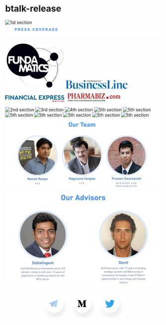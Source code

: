 # btalk-release

![1st section](/images/nhct.io_01.png)
![1st section](/images/nhct.io_pressRelease.png)
<!--p align="center">
  <a href="http://www.fundamatics.net/the-nanohealth-story-a-new-way-to-look-at-your-health/"><img src="/images/fundamatics.png"></a> 
  <a href="https://www.thehindubusinessline.com/news/national/nanohealth-gvk-bio-to-take-healthcare-to-slum-dwellers/article23111584.ece"> <img style="margin:50px 20px" src="/images/businessLines.png"></a> 
  <a href="https://www.financialexpress.com/industry/nanohealths-doc-in-a-bag-breaks-economic-barriers/108240/"><img style="margin:50px 20px" src="/images/financialexpress.png"></a>
  <a href="http://www.pharmabiz.com/NewsDetails.aspx?aid=84336&sid=1"><img style="margin:50px 20px" src="/images/pharmabiz(1).jpg"></a>
</p-->

[![1st sectionA](/images/fundamatics.png)](http://www.fundamatics.net/the-nanohealth-story-a-new-way-to-look-at-your-health/)     [![1st sectionB](/images/businessLines.png)](https://www.thehindubusinessline.com/news/national/nanohealth-gvk-bio-to-take-healthcare-to-slum-dwellers/article23111584.ece) 
    [![1st sectionC](/images/financialexpress.png)](https://www.financialexpress.com/industry/nanohealths-doc-in-a-bag-breaks-economic-barriers/108240/)
    [![1st sectionD](/images/pharmabiz(1).jpg)](http://www.pharmabiz.com/NewsDetails.aspx?aid=84336&sid=1)

![2nd section](/images/nhct.io_02.png)
![3rd section](/images/nhct.io_03.png)
![4th section](/images/nhct.io_04.png)
![5th section](/images/nhct.io_07-head.png)
![5th section](/images/nhct.io_07_1.png)
![5th section](/images/nhct.io_07_2.png)
![5th section](/images/nhct.io_07_3.png)
![5th section](/images/nhct.io_07_4.png)
![5th section](/images/nhct.io_081.png)
![5th section](/images/nhct.io_09.png)
![6th section](/images/ourTeam.png)
![7th section](/images/ourAdvisors.png)
<p align="center">
  <a href="https://t.me/Nanohealth"><img src="/images/telegram.png"></a> <a href="https://medium.com/nhct-nanohealth-care-token"> <img src="/images/medium.png"></a> <a href="https://twitter.com/NanoHealth1"><img src="/images/twitter.png"></a>
</p>
